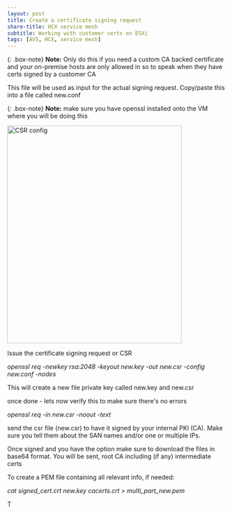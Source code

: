 ```yaml
---
layout: post
title: Create a certificate signing request
share-title: HCX service mesh
subtitle: Working with customer certs on ESXi
tags: [AVS, HCX, service mesh]
---
```


{: .box-note}
**Note:** Only do this if you need a custom CA backed certificate and your on-premise hosts are only allowed in so to speak when they have certs signed by a customer CA

This file will be used as input for the actual signing request.  Copy/paste this into a file called new.conf

{: .box-note}
**Note:** make sure you have openssl installed onto the VM where you will be doing this

<img title="CSR config" alt="CSR config" src="https://bdennisb.github.io/AVSblog/assets/img/screen2.jpg" width=400 height="500">

Issue the certificate signing request or CSR

*openssl req -newkey rsa:2048 -keyout new.key -out new.csr -config new.conf -nodes*

This will create a new file private key called new.key and new.csr

once done - lets now verify this to make sure there's no errors

*openssl req -in new.csr -noout -text*

send the csr file (new.csr) to have it signed by your internal PKI (CA).  Make sure you tell them about the SAN names and/or one or multiple IPs.

Once signed and you have the option make sure to download the files in base64 format.  You will be sent, root CA including (if any) intermediate certs

To create a PEM file containing all relevant info, if needed:

*cat signed_cert.crt new.key cacerts.crt > multi_part_new.pem*

T
